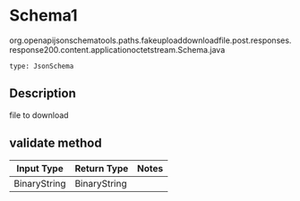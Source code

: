 # Schema1
org.openapijsonschematools.paths.fakeuploaddownloadfile.post.responses.response200.content.applicationoctetstream.Schema.java
```
type: JsonSchema
```

## Description
file to download

## validate method
| Input Type | Return Type | Notes |
| ---------- | ----------- | ----- |
| BinaryString | BinaryString | |

